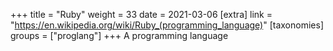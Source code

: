 +++
title = "Ruby"
weight = 33
date = 2021-03-06
[extra]
link = "https://en.wikipedia.org/wiki/Ruby_(programming_language)"
[taxonomies]
groups = ["proglang"]
+++
A programming language

